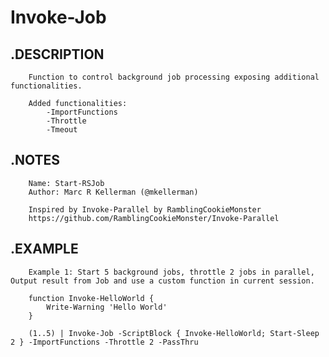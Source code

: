 # Invoke-Job

##    .DESCRIPTION
        Function to control background job processing exposing additional functionalities.

        Added functionalities:
            -ImportFunctions
            -Throttle
            -Tmeout

##    .NOTES
        Name: Start-RSJob
        Author: Marc R Kellerman (@mkellerman)

        Inspired by Invoke-Parallel by RamblingCookieMonster
        https://github.com/RamblingCookieMonster/Invoke-Parallel

##    .EXAMPLE

        Example 1: Start 5 background jobs, throttle 2 jobs in parallel, Output result from Job and use a custom function in current session.

        function Invoke-HelloWorld { 
            Write-Warning 'Hello World'
        }
        
        (1..5) | Invoke-Job -ScriptBlock { Invoke-HelloWorld; Start-Sleep 2 } -ImportFunctions -Throttle 2 -PassThru
